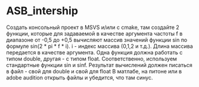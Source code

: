 # ASB_intership
Создать консольный проект в MSVS и/или с cmake, там создайте 2 функции, которые для задаваемой в качестве аргумента частоты f в диапазоне от -0,5 до +0,5 вычисляют массив значений функции sin по формуле sin(2 * pi * f * i). i - индекс массива (0,1,2 и т.д.). Длина массива передается в качестве аргумента. Одна функция должна работать с типом double, другая - с типом float. Соответственно, используем стандартные функции sin и sinf. Результат вычислений должен писаться в файл - свой для double и свой для float
В матлабе, на питоне или в adobe audition открыть файлы и убедится, что там синус.
